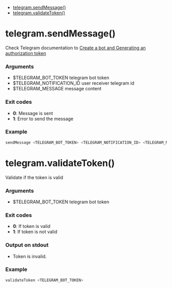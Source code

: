 * [telegram.sendMessage()](#telegramsendmessage)
* [telegram.validateToken()](#telegramvalidatetoken)



# telegram.sendMessage()

Check Telegram documentation to [Create a bot and Generating an authorization token](https://core.telegram.org/bots#6-botfather)

### Arguments

* $TELEGRAM_BOT_TOKEN telegram bot token
* $TELEGRAM_NOTIFICATION_ID user receiver telegram id
* $TELEGRAM_MESSAGE message content

### Exit codes

* **0**: Message is sent
* **1**: Error to send the message

### Example

```bash
sendMessage <TELEGRAM_BOT_TOKEN> <TELEGRAM_NOTIFICATION_ID> <TELEGRAM_MESSAGE>
```

# telegram.validateToken()

Validate if the token is valid

### Arguments

* $TELEGRAM_BOT_TOKEN telegram bot token

### Exit codes

* **0**: If token is valid
* **1**: If token is not valid

### Output on stdout

* Token is invalid.

### Example

```bash
validateToken <TELEGRAM_BOT_TOKEN>
```

